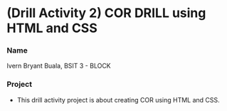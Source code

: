 # (Drill Activity 2) COR DRILL using HTML and CSS

### Name
Ivern Bryant Buala, BSIT 3 - BLOCK 


### Project

- This drill activity project is about creating COR using HTML and CSS.